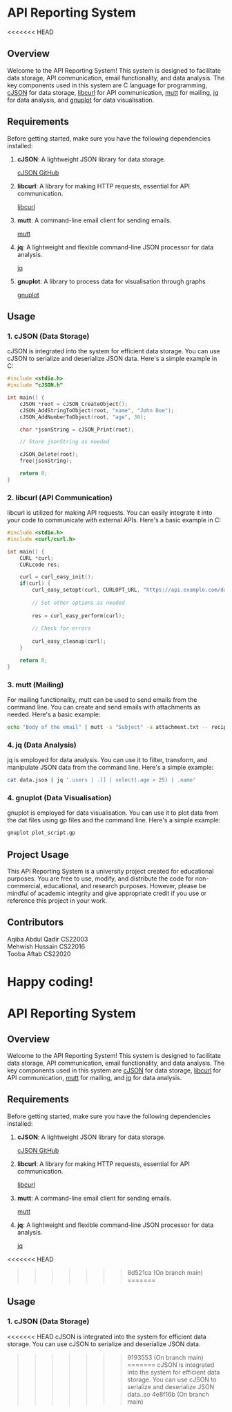 # API Reporting System

<<<<<<< HEAD
## Overview

Welcome to the API Reporting System! This system is designed to facilitate data storage, API communication, email functionality, and data analysis. The key components used in this system are C language for programming, [cJSON](https://github.com/DaveGamble/cJSON) for data storage, [libcurl](https://curl.se/libcurl/) for API communication, [mutt](https://mutt.org/) for mailing, [jq](https://stedolan.github.io/jq/) for data analysis, and [gnuplot](http://www.gnuplot.info/) for data visualisation.

## Requirements

Before getting started, make sure you have the following dependencies installed:

1. **cJSON**: A lightweight JSON library for data storage.

    [cJSON GitHub](https://github.com/DaveGamble/cJSON)

2. **libcurl**: A library for making HTTP requests, essential for API communication.

    [libcurl](https://curl.se/libcurl/)

3. **mutt**: A command-line email client for sending emails.

    [mutt](https://mutt.org/)

4. **jq**: A lightweight and flexible command-line JSON processor for data analysis.

    [jq](https://stedolan.github.io/jq/)

5. **gnuplot**: A library to process data for visualisation through graphs

    [gnuplot](http://www.gnuplot.info/)


## Usage

### 1. cJSON (Data Storage)

cJSON is integrated into the system for efficient data storage. You can use cJSON to serialize and deserialize JSON data. Here's a simple example in C:

```c
#include <stdio.h>
#include "cJSON.h"

int main() {
    cJSON *root = cJSON_CreateObject();
    cJSON_AddStringToObject(root, "name", "John Doe");
    cJSON_AddNumberToObject(root, "age", 30);

    char *jsonString = cJSON_Print(root);

    // Store jsonString as needed

    cJSON_Delete(root);
    free(jsonString);

    return 0;
}
```

### 2. libcurl (API Communication)

libcurl is utilized for making API requests. You can easily integrate it into your code to communicate with external APIs. Here's a basic example in C:

```c
#include <stdio.h>
#include <curl/curl.h>

int main() {
    CURL *curl;
    CURLcode res;

    curl = curl_easy_init();
    if(curl) {
        curl_easy_setopt(curl, CURLOPT_URL, "https://api.example.com/data");
        
        // Set other options as needed
        
        res = curl_easy_perform(curl);
        
        // Check for errors
        
        curl_easy_cleanup(curl);
    }

    return 0;
}
```

### 3. mutt (Mailing)

For mailing functionality, mutt can be used to send emails from the command line. You can create and send emails with attachments as needed. Here's a basic example:

```bash
echo "Body of the email" | mutt -s "Subject" -a attachment.txt -- recipient@example.com
```

### 4. jq (Data Analysis)

jq is employed for data analysis. You can use it to filter, transform, and manipulate JSON data from the command line. Here's a simple example:

```bash
cat data.json | jq '.users | .[] | select(.age > 25) | .name'
```

### 4. gnuplot (Data Visualisation)

gnuplot is employed for data visualisation. You can use it to plot data from the dat files using gp files and the command line. Here's a simple example:

```bash
gnuplot plot_script.gp
```

## Project Usage

This API Reporting System is a university project created for educational purposes. You are free to use, modify, and distribute the code for non-commercial, educational, and research purposes. However, please be mindful of academic integrity and give appropriate credit if you use or reference this project in your work.

## Contributors

Aqiba Abdul Qadir   CS22003 </br>
Mehwish Hussain     CS22016 </br>
Tooba Aftab         CS22020

Happy coding!
=======
# API Reporting System

## Overview

Welcome to the API Reporting System! This system is designed to facilitate data storage, API communication, email functionality, and data analysis. The key components used in this system are [cJSON](https://github.com/DaveGamble/cJSON) for data storage, [libcurl](https://curl.se/libcurl/) for API communication, [mutt](https://mutt.org/) for mailing, and [jq](https://stedolan.github.io/jq/) for data analysis.

## Requirements

Before getting started, make sure you have the following dependencies installed:

1. **cJSON**: A lightweight JSON library for data storage.

    [cJSON GitHub](https://github.com/DaveGamble/cJSON)

2. **libcurl**: A library for making HTTP requests, essential for API communication.

    [libcurl](https://curl.se/libcurl/)

3. **mutt**: A command-line email client for sending emails.

    [mutt](https://mutt.org/)

4. **jq**: A lightweight and flexible command-line JSON processor for data analysis.

    [jq](https://stedolan.github.io/jq/)

<<<<<<< HEAD
>>>>>>> 8d521ca (On branch main)
=======
## Usage

### 1. cJSON (Data Storage)

<<<<<<< HEAD
cJSON is integrated into the system for efficient data storage. You can use cJSON to serialize and deserialize JSON data.
>>>>>>> 9193553 (On branch main)
=======
cJSON is integrated into the system for efficient data storage. You can use cJSON to serialize and deserialize JSON data..so
>>>>>>> 4e8f16b (On branch main)
